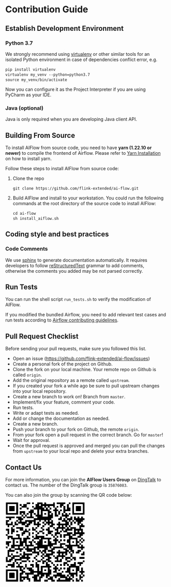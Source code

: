 # Contribution Guide

## Establish Development Environment

### Python 3.7

We strongly recommend using [virtualenv](https://virtualenv.pypa.io/en/latest/index.html) or other similar tools for an isolated Python environment in case of dependencies conflict error, e.g.

```shell
pip install virtualenv
virtualenv my_venv --python=python3.7
source my_venv/bin/activate
```

Now you can configure it as the Project Interpreter if you are using PyCharm as your IDE.

### Java (optional)

Java is only required when you are developing Java client API.

## Building From Source
To install AIFlow from source code, you need to have **yarn (1.22.10 or newer)** to compile the frontend of Airflow. Please refer to [Yarn Installation](https://classic.yarnpkg.com/en/docs/install) on how to install yarn. 

Follow these steps to install AIFlow from source code:

1. Clone the repo
   ```
   git clone https://github.com/flink-extended/ai-flow.git
   ```
2. Build AIFlow and install to your workstation. You could run the following commands at the root directory of the source code to install AIFlow:

   ```shell
   cd ai-flow
   sh install_aiflow.sh
   ```
## Coding style and best practices
### Code Comments
We use [sphinx](https://www.sphinx-doc.org/en/master/) to generate documentation automatically. It requires developers to follow [reStructuredText](https://www.sphinx-doc.org/en/master/usage/restructuredtext/basics.html) grammar to add comments,
otherwise the comments you added may be not parsed correctly.

## Run Tests

You can run the shell script `run_tests.sh` to verify the modification of AIFlow. 

If you modified the bundled Airflow, you need to add relevant test cases and run tests according to [Airflow contributing guidelines](../../../lib/airflow/CONTRIBUTING.rst).

## Pull Request Checklist

Before sending your pull requests, make sure you followed this list.

- Open an issue (https://github.com/flink-extended/ai-flow/issues)
- Create a personal fork of the project on Github.
- Clone the fork on your local machine. Your remote repo on Github is called `origin`.
- Add the original repository as a remote called `upstream`.
- If you created your fork a while ago be sure to pull upstream changes into your local repository.
- Create a new branch to work on! Branch from `master`.
- Implement/fix your feature, comment your code.
- Run tests.
- Write or adapt tests as needed.
- Add or change the documentation as needed.
- Create a new branch.
- Push your branch to your fork on Github, the remote `origin`.
- From your fork open a pull request in the correct branch. Go for `master`!
- Wait for approval.
- Once the pull request is approved and merged you can pull the changes from `upstream` to your local repo and delete your extra branches.


## Contact Us

For more information, you can join the **AIFlow Users Group** on [DingTalk](https://www.dingtalk.com) to contact us.
The number of the DingTalk group is `35876083`. 

You can also join the group by scanning the QR code below:

![Alt text](docs/content/images/dingtalk_qr_code.png)
